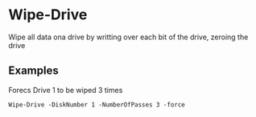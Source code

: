 # Wipe-Drive
Wipe all data ona drive by writting over each bit of the drive, zeroing the drive

## Examples
Forecs Drive 1 to be wiped 3 times
```
Wipe-Drive -DiskNumber 1 -NumberOfPasses 3 -force
```
